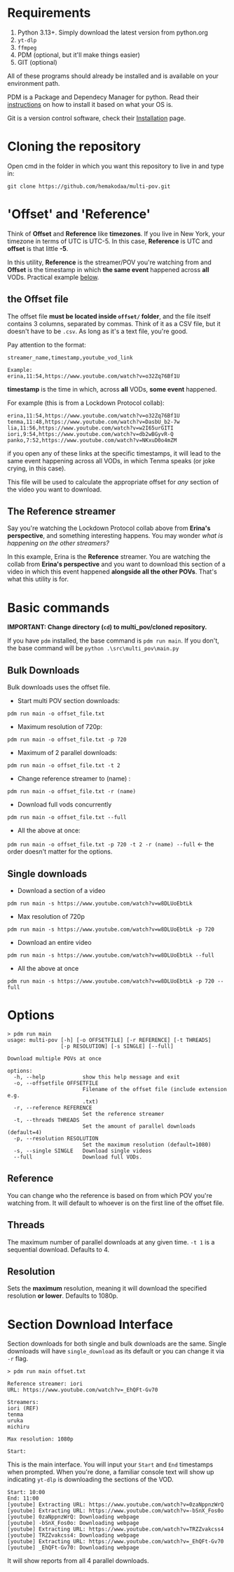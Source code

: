 # Requirements
1. Python 3.13+. Simply download the latest version from python.org
2. `yt-dlp`
3. `ffmpeg`
4. PDM (optional, but it'll make things easier)
5. GIT (optional)

All of these programs should already be installed and is available on your environment path.

PDM is a Package and Dependecy Manager for python. Read their [instructions](https://pdm-project.org/en/latest/#installation) on how to install it based on what your OS is.

Git is a version control software, check their [Installation](https://git-scm.com/book/en/v2/Getting-Started-Installing-Git) page.

# Cloning the repository
Open cmd in the folder in which you want this repository to live in and type in:
```
git clone https://github.com/hemakodaa/multi-pov.git
```

# 'Offset' and 'Reference'
Think of **Offset** and **Reference** like **timezones**. If you live in New York, your timezone in terms of UTC is UTC-5. In this case, **Reference** is UTC and **offset** is that little **-5**. 

In this utility, **Reference** is the streamer/POV you're watching from and **Offset** is the timestamp in which **the same event** happened across **all** VODs. Practical example [below](#the-reference-streamer).

## the **Offset** file
The offset file **must be located inside `offset/` folder**, and the file itself contains 3 columns, separated by commas. Think of it as a CSV file, but it doesn't have to be `.csv`. As long as it's a text file, you're good.

Pay attention to the format:
```
streamer_name,timestamp,youtube_vod_link

Example:
erina,11:54,https://www.youtube.com/watch?v=o32Zq76Bf1U
```

**timestamp** is the time in which, across **all** VODs, **some event** happened. 

For example (this is from a Lockdown Protocol collab):

```
erina,11:54,https://www.youtube.com/watch?v=o32Zq76Bf1U
tenma,11:48,https://www.youtube.com/watch?v=DasbU_b2-7w
lia,11:56,https://www.youtube.com/watch?v=w2I65urGITI
iori,9:54,https://www.youtube.com/watch?v=db2wBGyvR-Q
panko,7:52,https://www.youtube.com/watch?v=NKxuD0o4mZM
```
if you open any of these links at the specific timestamps, it will lead to the same event happening across all VODs, in which Tenma speaks (or joke crying, in this case). 

This file will be used to calculate the appropriate offset for *any* section of the video you want to download.

## The **Reference** streamer
Say you're watching the Lockdown Protocol collab above from **Erina's perspective**, and something interesting happens. You may wonder *what is happening on the other streamers?*

In this example, Erina is the **Reference** streamer. You are watching the collab from **Erina's perspective** and you want to download this section of a video in which this event happened **alongside all the other POVs**. That's what this utility is for.

# Basic commands

**IMPORTANT: Change directory (`cd`) to multi_pov/cloned repository.**

If you have `pdm` installed, the base command is `pdm run main`. If you don't, the base command will be `python .\src\multi_pov\main.py`
## Bulk Downloads
Bulk downloads uses the offset file. 
- Start multi POV section downloads: 

`pdm run main -o offset_file.txt`
- Maximum resolution of 720p: 

`pdm run main -o offset_file.txt -p 720`
- Maximum of 2 parallel downloads: 

`pdm run main -o offset_file.txt -t 2`
- Change reference streamer to (name) :

`pdm run main -o offset_file.txt -r (name)`
- Download full vods concurrently

`pdm run main -o offset_file.txt --full`
- All the above at once: 

`pdm run main -o offset_file.txt -p 720 -t 2 -r (name) --full` <- the order doesn't matter for the options.

## Single downloads
- Download a section of a video

`pdm run main -s https://www.youtube.com/watch?v=w8DLUoEbtLk`

- Max resolution of 720p

`pdm run main -s https://www.youtube.com/watch?v=w8DLUoEbtLk -p 720`

- Download an entire video

`pdm run main -s https://www.youtube.com/watch?v=w8DLUoEbtLk --full`

- All the above at once

`pdm run main -s https://www.youtube.com/watch?v=w8DLUoEbtLk -p 720 --full`


# Options
```
> pdm run main
usage: multi-pov [-h] [-o OFFSETFILE] [-r REFERENCE] [-t THREADS]
                 [-p RESOLUTION] [-s SINGLE] [--full]

Download multiple POVs at once

options:
  -h, --help            show this help message and exit
  -o, --offsetfile OFFSETFILE
                        Filename of the offset file (include extension e.g.
                        .txt)
  -r, --reference REFERENCE
                        Set the reference streamer
  -t, --threads THREADS
                        Set the amount of parallel downloads (default=4)
  -p, --resolution RESOLUTION
                        Set the maximum resolution (default=1080)
  -s, --single SINGLE   Download single videos
  --full                Download full VODs.

```
## Reference
You can change who the reference is based on from which POV you're watching from. It will default to whoever is on the first line of the offset file.
## Threads
The maximum number of parallel downloads at any given time. `-t 1` is a sequential download. Defaults to 4.
## Resolution
Sets the **maximum** resolution, meaning it will download the specified resolution **or lower**. Defaults to 1080p.

# Section Download Interface
Section downloads for both single and bulk downloads are the same. Single downloads will have `single_download` as its default or you can change it via `-r` flag.
```
> pdm run main offset.txt

Reference streamer: iori
URL: https://www.youtube.com/watch?v=_EhQFt-Gv70

Streamers:
iori (REF)
tenma
uruka
michiru

Max resolution: 1080p

Start:
```

This is the main interface. You will input your `Start` and `End` timestamps when prompted. When you're done, a familiar console text will show up indicating `yt-dlp` is downloading the sections of the VOD.

```
Start: 10:00
End: 11:00
[youtube] Extracting URL: https://www.youtube.com/watch?v=0zaNppnzWrQ
[youtube] Extracting URL: https://www.youtube.com/watch?v=-bSnX_Fos0o
[youtube] 0zaNppnzWrQ: Downloading webpage
[youtube] -bSnX_Fos0o: Downloading webpage
[youtube] Extracting URL: https://www.youtube.com/watch?v=TRZZvakcss4
[youtube] TRZZvakcss4: Downloading webpage
[youtube] Extracting URL: https://www.youtube.com/watch?v=_EhQFt-Gv70
[youtube] _EhQFt-Gv70: Downloading webpage
```
It will show reports from all 4 parallel downloads.


